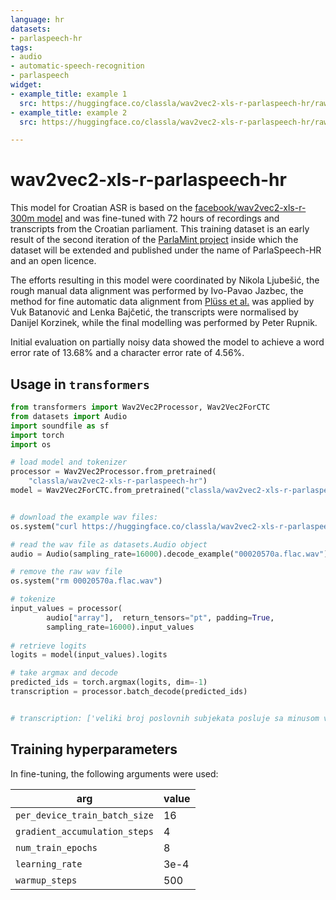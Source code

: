 ```yaml
---
language: hr
datasets:
- parlaspeech-hr
tags:
- audio
- automatic-speech-recognition
- parlaspeech
widget:
- example_title: example 1
  src: https://huggingface.co/classla/wav2vec2-xls-r-parlaspeech-hr/raw/main/SBiNG.wav
- example_title: example 2
  src: https://huggingface.co/classla/wav2vec2-xls-r-parlaspeech-hr/raw/main/00020578b.flac.wav

---
```


# wav2vec2-xls-r-parlaspeech-hr

This model for Croatian ASR is based on the [facebook/wav2vec2-xls-r-300m model](https://huggingface.co/facebook/wav2vec2-xls-r-300m) and was fine-tuned with 72 hours of recordings and transcripts from the Croatian parliament. This training dataset is an early result of the second iteration of the [ParlaMint project](https://www.clarin.eu/content/parlamint-towards-comparable-parliamentary-corpora) inside which the dataset will be extended and published under the name of ParlaSpeech-HR and an open licence.

The efforts resulting in this model were coordinated by Nikola Ljubešić, the rough manual data alignment was performed by Ivo-Pavao Jazbec, the method for fine automatic data alignment from [Plüss et al.](https://arxiv.org/abs/2010.02810) was applied by Vuk Batanović and Lenka Bajčetić, the transcripts were normalised by Danijel Korzinek, while the final modelling was performed by Peter Rupnik.

Initial evaluation on partially noisy data showed the model to achieve a word error rate of 13.68% and a character error rate of 4.56%.

## Usage in `transformers`

```python
from transformers import Wav2Vec2Processor, Wav2Vec2ForCTC
from datasets import Audio
import soundfile as sf
import torch
import os

# load model and tokenizer
processor = Wav2Vec2Processor.from_pretrained(
    "classla/wav2vec2-xls-r-parlaspeech-hr")
model = Wav2Vec2ForCTC.from_pretrained("classla/wav2vec2-xls-r-parlaspeech-hr")


# download the example wav files:
os.system("curl https://huggingface.co/classla/wav2vec2-xls-r-parlaspeech-hr/raw/main/00020570a.flac.wav")

# read the wav file as datasets.Audio object
audio = Audio(sampling_rate=16000).decode_example("00020570a.flac.wav")

# remove the raw wav file
os.system("rm 00020570a.flac.wav")

# tokenize
input_values = processor(
        audio["array"],  return_tensors="pt", padding=True,
        sampling_rate=16000).input_values
        
# retrieve logits
logits = model(input_values).logits

# take argmax and decode
predicted_ids = torch.argmax(logits, dim=-1)
transcription = processor.batch_decode(predicted_ids)


# transcription: ['veliki broj poslovnih subjekata posluje sa minusom velik dio']
```

## Training hyperparameters

In fine-tuning, the following arguments were used:

| arg                           | value |
|-------------------------------|-------|
| `per_device_train_batch_size` | 16    |
| `gradient_accumulation_steps` | 4     |
| `num_train_epochs`            | 8     |
| `learning_rate`               | 3e-4  |
| `warmup_steps`                | 500   |